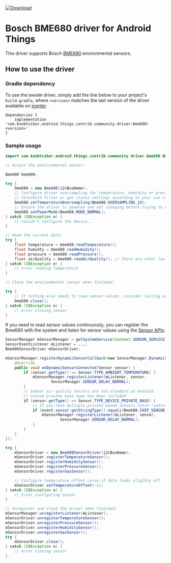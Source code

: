 [ ![Download](https://api.bintray.com/packages/knobtviker/maven/bme680/images/download.svg) ](https://bintray.com/knobtviker/maven/bme680/_latestVersion)

Bosch BME680 driver for Android Things
======================================

This driver supports Bosch [BME680](https://www.bosch-sensortec.com/bst/products/all_products/bme680) environmental sensors.

How to use the driver
---------------------

### Gradle dependency

To use the `bme680` driver, simply add the line below to your project's `build.gradle`,
where `<version>` matches the last version of the driver available on [jcenter](https://bintray.com/bintray/jcenter?filterByPkgName=bme680) .

```
dependencies {
    implementation 'com.knobtviker.android.things.contrib.community.driver:bme680:<version>'
}
```

### Sample usage

```java
import com.knobtviker.android.things.contrib.community.driver.bme680.Bme680;

// Access the environmental sensor:

Bme680 bme680;

try {
    bme680 = new Bme680(i2cBusName);
    // Configure driver oversampling for temperature, humidity or pressure,
    // threshold filter or gas status settings according to your use case
    bme680.setTemperatureOversampling(Bme680.OVERSAMPLING_1X);
    // Ensure the driver is powered and not sleeping before trying to read from it
    bme680.setPowerMode(Bme680.MODE_NORMAL);
} catch (IOException e) {
    // couldn't configure the device...
}

// Read the current data:
try {
    float temperature = bme680.readTemperature();
    float humidty = bme680.readHumidity();
    float pressure = bme680.readPressure();
    float airQuality = bme680.readAirQuality(); // There are other low level air quality methods exposed
} catch (IOException e) {
    // error reading temperature
}

// Close the environmental sensor when finished:

try {
    // If nothing else needs to read sensor values, consider calling setPowerMode(Bme680.MODE_SLEEP)
    bme680.close();
} catch (IOException e) {
    // error closing sensor
}
```

If you need to read sensor values continuously, you can register the Bme680 with the system and
listen for sensor values using the [Sensor APIs](https://developer.android.com/guide/topics/sensors/sensors_overview):
```java
SensorManager mSensorManager = getSystemService(Context.SENSOR_SERVICE);
SensorEventListener mListener = ...;
Bme680SensorDriver mSensorDriver;

mSensorManager.registerDynamicSensorCallback(new SensorManager.DynamicSensorCallback() {
    @Override
    public void onDynamicSensorConnected(Sensor sensor) {
        if (sensor.getType() == Sensor.TYPE_AMBIENT_TEMPERATURE) {
            mSensorManager.registerListener(mListener, sensor,
                    SensorManager.SENSOR_DELAY_NORMAL);
        }
        // Indoor air quality sensors are non-standard on Android.
        // Custom private base type has been included
        if (sensor.getType() == Sensor.TYPE_DEVICE_PRIVATE_BASE) {
            // If you have multiple private based sensors catch "android.sensor.indoor_air_quality"
            if (event.sensor.getStringType().equals(Bme680.CHIP_SENSOR_TYPE_IAQ)) {
                mSensorManager.registerListener(mListener, sensor,
                        SensorManager.SENSOR_DELAY_NORMAL);
            }
        }
    }
});

try {
    mSensorDriver = new Bme680SensorDriver(i2cBusName);
    mSensorDriver.registerTemperatureSensor();
    mSensorDriver.registerHumiditySensor();
    mSensorDriver.registerPressureSensor();
    mSensorDriver.registerGasSensor();

    // Configure temperature offset curve if data looks sligthly off
    mSensorDriver.setTemperatureOffset(-1);
} catch (IOException e) {
    // Error configuring sensor
}

// Unregister and close the driver when finished:
mSensorManager.unregisterListener(mListener);
mSensorDriver.unregisterTemperatureSensor();
mSensorDriver.unregisterPressureSensor();
mSensorDriver.unregisterHumiditySensor();
mSensorDriver.unregisterGasSensor();
try {
    mSensorDriver.close();
} catch (IOException e) {
    // error closing sensor
}
```
